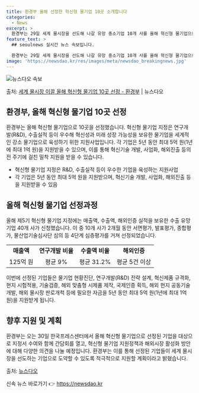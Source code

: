 ```yaml
---
title: 환경부 올해 선정한 혁신형 물기업 10곳 소개합니다
categories:
  - News
excerpt: >
  환경부는 29일 세계 물시장을 선도해 나갈 유망 중소기업 10개 사를 올해 혁신형 물기업으로 지정했다고 밝혔…
feature_text: >
  ## seoulnews 실시간 뉴스 속보입니다.

  환경부는 29일 세계 물시장을 선도해 나갈 유망 중소기업 10개 사를 올해 혁신형 물기업으로 지정했다고 밝혔…
image: 'https://newsdao.kr/res/images/meta/newsdao_breakingnews.jpg'
---
```


![뉴스다오 속보](https://newsdao.kr/res/images/meta/newsdao_breakingnews.jpg)

<p>출처: <a href="https://newsdao.kr/3948" rel="dofollow">세계 물시장 이끌 올해 혁신형 물기업 10곳 선정 - 환경부</a> | 뉴스다오</p>

<h2 data-ke-size="size26">환경부, 올해 혁신형 물기업 10곳 선정</h2>
환경부는 올해 혁신형 물기업으로 10곳을 선정했습니다. 혁신형 물기업 지정은 연구개발(R&D), 수출실적 등이 우수해 혁신성과 미래 성장 가능성을 보유한 물기업을 세계적인 강소 물기업으로 육성하기 위한 지원사업입니다. 각 기업은 5년 동안 최대 5억 원(1년에 최대 1억 원)을 지원받을 수 있으며, 이를 통해 혁신기술 개발, 사업화, 해외진출 등의 전 주기에 걸친 밀착 지원을 받을 수 있습니다.

<ul>
  <li>혁신형 물기업 지정은 R&D, 수출실적 등이 우수한 기업을 육성하는 지원사업</li>
  <li>각 기업은 5년 동안 최대 5억 원을 지원받으며, 혁신기술 개발, 사업화, 해외진출 등을 지원받을 수 있음</li>
</ul>

<p data-ke-size="size16"></p>

<h2 data-ke-size="size24">올해 혁신형 물기업 선정과정</h2>
올해 제5기 혁신형 물기업 지정에는 매출액, 수출액, 해외인증 실적을 보유한 수출 유망기업 40개 사가 신청했습니다. 이 중 10개 사가 2개월 동안 서면평가, 발표평가, 종합평가, 물산업기술심사단 심의 등 4단계 심층평가를 거쳐 선정되었습니다.

<table>
  <tr>
    <td style="text-align: center; height: 17px;"><b>매출액</b></td>
    <td style="text-align: center; height: 17px;"><b>연구개발 비율</b></td>
    <td style="text-align: center; height: 17px;"><b>수출액 비율</b></td>
    <td style="text-align: center; height: 17px;"><b>해외인증</b></td>
  </tr>
  <tr>
    <td style="text-align: center; height: 17px;">125억 원</td>
    <td style="text-align: center; height: 17px;">평균 9%</td>
    <td style="text-align: center; height: 17px;">평균 31.2%</td>
    <td style="text-align: center; height: 17px;">평균 5건 이상</td>
  </tr>
</table>

<p data-ke-size="size16">이번에 선정된 기업들은 물기업 현황진단, 연구개발(R&D) 전략 설계, 혁신제품 규격화, 현지 시험적용, 기술검증, 해외 맞춤형 시제품 제작, 국제인증 획득, 해외 현지 공동기술 개발, 해외 물시장 판로개척 등에 필요한 자금을 5년 동안 최대 5억 원(1년에 최대 1억 원)을 지원받게 됩니다.</p>

<h2 data-ke-size="size24">향후 지원 및 계획</h2>
환경부는 오는 30일 한국프레스센터에서 올해 혁신형 물기업으로 선정된 기업을 대상으로 지정서 수여와 함께 간담회를 열고, 혁신형 물기업 지원정책과 해외시장 활성화 방안에 대해 다양한 의견을 나눌 예정입니다. 환경부는 이를 통해 선정된 기업들이 세계 물시장을 선도하는 기업으로 도약할 수 있도록 적극적으로 지원할 계획이라고 밝혔습니다.

<p data-ke-size="size16"></p>

출처: <a href="https://newsdao.kr/3948">뉴스다오</a> 

신속 뉴스 바로가기 👉 <a href="https://newsdao.kr" rel="dofollow">https://newsdao.kr</a>


